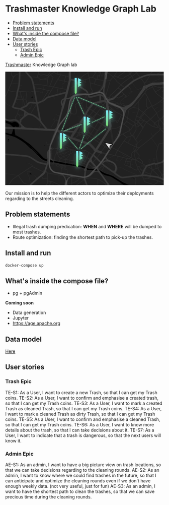 # Trashmaster Knowledge Graph Lab <!-- omit in toc -->

- [Problem statements](#problem-statements)
- [Install and run](#install-and-run)
- [What's inside the compose file?](#whats-inside-the-compose-file)
- [Data model](#data-model)
- [User stories](#user-stories)
  - [Trash Epic](#trash-epic)
  - [Admin Epic](#admin-epic)

[Trashmaster](https://trashmaster.be) Knowledge Graph lab

![kg](./docs/assets/kg-trash-map.jpg)

Our mission is to help the different actors to optimize their deployments regarding to the streets cleaning.

## Problem statements

- Illegal trash dumping predication: **WHEN** and **WHERE** will be dumped to most trashes.
- Route optimization: finding the shortest path to pick-up the trashes.

## Install and run

`docker-compose up`

## What's inside the compose file?
- pg + pgAdmin

**Coming soon**
- Data generation
- Jupyter
- https://age.apache.org

## Data model

[Here](./docs/data-model.md)

## User stories

### Trash Epic
TE-S1: As a User, I want to create a new Trash, so that I can get my Trash coins.
TE-S2: As a User, I want to confirm and emphasise a created trash, so that I can get my Trash coins.
TE-S3: As a User, I want to mark a created Trash as cleaned Trash, so that I can get my Trash coins.
TE-S4: As a User, I want to mark a cleaned Trash as dirty Trash, so that I can get my Trash coins.
TE-S5: As a User, I want to confirm and emphasise a cleaned Trash, so that I can get my Trash coins.
TE-S6: As a User, I want to know more details about the trash, so that I can take decisions about it.
TE-S7: As a User, I want to indicate that a trash is dangerous, so that the next users will know it.

### Admin Epic
AE-S1: As an admin, I want to have a big picture view on trash locations, so that we can take decisions regarding to the cleaning rounds.
AE-S2: As an admin, I want to know where we could find trashes in the future, so that I can anticipate and optimize the cleaning rounds even if we don't have enough weekly data. (not very useful, just for fun)
AE-S3: As an admin, I want to have the shortest path to clean the trashes, so that we can save precious time during the cleaning rounds.
